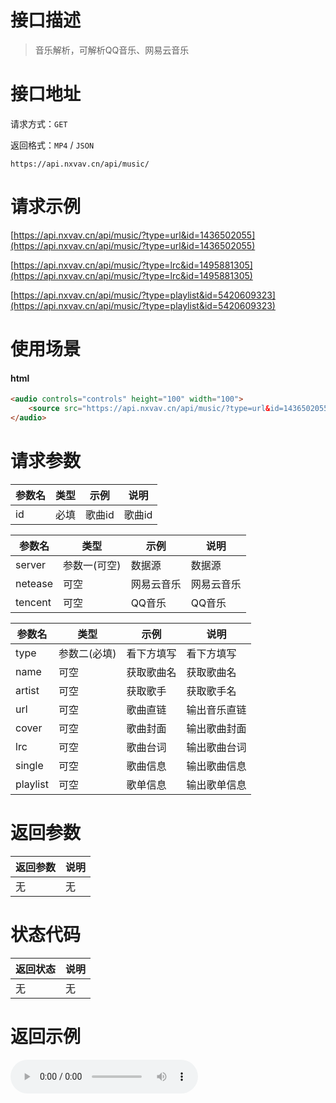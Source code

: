# 接口描述

> 音乐解析，可解析QQ音乐、网易云音乐

# 接口地址

请求方式：`GET`

返回格式：`MP4` / `JSON`

```API
https://api.nxvav.cn/api/music/
```

# 请求示例

[https://api.nxvav.cn/api/music/?type=url&id=1436502055](https://api.nxvav.cn/api/music/?type=url&id=1436502055)

[https://api.nxvav.cn/api/music/?type=lrc&id=1495881305](https://api.nxvav.cn/api/music/?type=lrc&id=1495881305)

[https://api.nxvav.cn/api/music/?type=playlist&id=5420609323](https://api.nxvav.cn/api/music/?type=playlist&id=5420609323)

# 使用场景

<!-- tabs:start -->

#### **html**

```html
<audio controls="controls" height="100" width="100">
    <source src="https://api.nxvav.cn/api/music/?type=url&id=1436502055" type="audio/mpeg">
</audio>
```

<!-- tabs:end -->

# 请求参数

| 参数名 | 类型 | 示例 | 说明 |
| ----- | ---- | ---- | ---- |
| id | 必填 | 歌曲id | 歌曲id |

| 参数名 | 类型 | 示例 | 说明 |
| ----- | ---- | ---- | ---- |
| server | 参数一(可空) | 数据源 | 数据源 |
| netease | 可空 | 网易云音乐 | 网易云音乐 |
| tencent | 可空 | QQ音乐 | QQ音乐 |

| 参数名 | 类型 | 示例 | 说明 |
| ----- | ---- | ---- | ---- |
| type | 参数二(必填) | 看下方填写 | 看下方填写 |
| name | 可空 | 获取歌曲名 | 获取歌曲名 |
| artist | 可空 | 获取歌手 | 获取歌手名 |
| url | 可空 | 歌曲直链 | 输出音乐直链 |
| cover | 可空 | 歌曲封面 | 输出歌曲封面 |
| lrc | 可空 | 歌曲台词 | 输出歌曲台词 |
| single | 可空 | 歌曲信息 | 输出歌曲信息 |
| playlist | 可空 | 歌单信息 | 输出歌单信息 |

# 返回参数

| 返回参数 | 说明 |
| ------- | ---- |
| 无 | 无 |

# 状态代码

| 返回状态 | 说明 |
| ------- | ---- |
| 无 | 无 |

# 返回示例

<audio controls="controls" height="100" width="100">
    <source src="https://api.nxvav.cn/api/music/?type=url&id=1436502055" type="audio/mpeg">
</audio>
